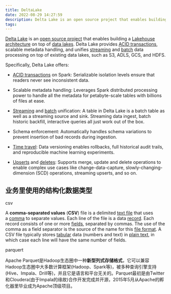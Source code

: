 ```yaml
---
title: DeltaLake
date: 2022-08-29 14:27:59
description: Delta Lake is an open source project that enables building a [Lakehouse architecture](https://databricks.com/blog/2020/01/30/what-is-a-data-lakehouse.html) on top of [data lakes](https://databricks.com/discover/data-lakes/introduction).
tags: 
---
```

[Delta Lake](https://delta.io/) is an [open source project](https://github.com/delta-io/delta) that enables building a [Lakehouse architecture](https://databricks.com/blog/2020/01/30/what-is-a-data-lakehouse.html) on top of [data lakes](https://databricks.com/discover/data-lakes/introduction). Delta Lake provides [ACID transactions](https://docs.delta.io/latest/concurrency-control.html), scalable metadata handling, and unifies [streaming](https://docs.delta.io/latest/delta-streaming.html) and [batch](https://docs.delta.io/latest/delta-batch.html) data processing on top of existing data lakes, such as S3, ADLS, GCS, and HDFS.
<!--more-->

Specifically, Delta Lake offers:

- [ACID transactions](https://docs.delta.io/latest/concurrency-control.html) on Spark: Serializable isolation levels ensure that readers never see inconsistent data.

- Scalable metadata handling: Leverages Spark distributed processing power to handle all the metadata for petabyte-scale tables with billions of files at ease.

- [Streaming](https://docs.delta.io/latest/delta-streaming.html) and [batch](https://docs.delta.io/latest/delta-batch.html) unification: A table in Delta Lake is a batch table as well as a streaming source and sink. Streaming data ingest, batch historic backfill, interactive queries all just work out of the box.

- Schema enforcement: Automatically handles schema variations to prevent insertion of bad records during ingestion.

- [Time travel](https://docs.delta.io/latest/delta-batch.html#-deltatimetravel): Data versioning enables rollbacks, full historical audit trails, and reproducible machine learning experiments.

- [Upserts](https://docs.delta.io/latest/delta-update.html#-delta-merge) and [deletes](https://docs.delta.io/latest/delta-update.html#-delta-delete): Supports merge, update and delete operations to enable complex use cases like change-data-capture, slowly-changing-dimension (SCD) operations, streaming upserts, and so on.

## 业务里使用的结构化数据类型

csv

A **comma-separated values** (**CSV**) file is a delimited [text file](https://en.wikipedia.org/wiki/Text_file "Text file") that uses a [comma](https://en.wikipedia.org/wiki/Comma "Comma") to separate values. Each line of the file is a data [record](https://en.wikipedia.org/wiki/Record_(computer_science) "Record (computer science)"). Each record consists of one or more [fields](https://en.wikipedia.org/wiki/Field_(computer_science) "Field (computer science)"), separated by commas. The use of the comma as a field separator is the source of the name for this [file format](https://en.wikipedia.org/wiki/File_format "File format"). A CSV file typically stores [tabular](https://en.wikipedia.org/wiki/Table_(information) "Table (information)") data (numbers and text) in [plain text](https://en.wikipedia.org/wiki/Plain_text "Plain text"), in which case each line will have the same number of fields.

parquert

Apache Parquet是Hadoop生态圈中一种**新型列式存储格式**，它可以兼容Hadoop生态圈中大多数计算框架(Hadoop、Spark等)，被多种查询引擎支持(Hive、Impala、Drill等)，并且它是语言和平台无关的。Parquet最初是由Twitter和Cloudera(由于Impala的缘故)合作开发完成并开源，2015年5月从Apache的孵化器里毕业成为Apache顶级项目。
